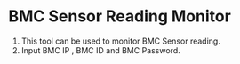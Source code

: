 # BMC Sensor Reading Monitor
1. This tool can be used to monitor BMC Sensor reading.
2. Input BMC IP , BMC ID and BMC Password.
